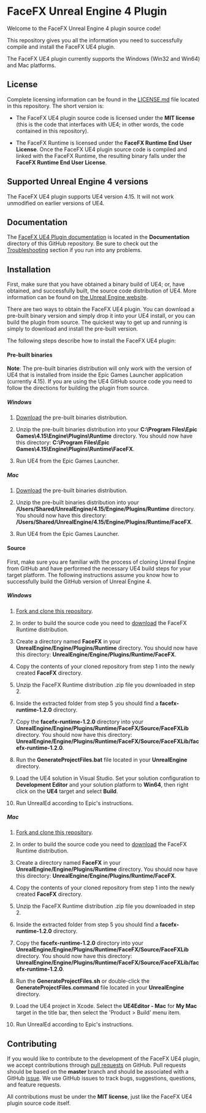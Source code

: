 FaceFX Unreal Engine 4 Plugin
=============================

Welcome to the FaceFX Unreal Engine 4 plugin source code!

This repository gives you all the information you need to successfully compile and install the FaceFX UE4 plugin.

The FaceFX UE4 plugin currently supports the Windows (Win32 and Win64) and Mac platforms.

License
-------

Complete licensing information can be found in the [LICENSE.md](LICENSE.md) file located in this repository. The short version is:

- The FaceFX UE4 plugin source code is licensed under the **MIT license** (this is the code that interfaces with UE4; in other words, the code contained in this repository).

- The FaceFX Runtime is licensed under the **FaceFX Runtime End User License**. Once the FaceFX UE4 plugin source code is compiled and linked with the FaceFX Runtime, the resulting binary falls under the **FaceFX Runtime End User License**.

Supported Unreal Engine 4 versions
----------------------------------

The FaceFX UE4 plugin supports UE4 version 4.15. It will not work unmodified on earlier versions of UE4.

Documentation
-------------

The [FaceFX UE4 Plugin documentation](Documentation/Index.md) is located in the **Documentation** directory of this GitHub repository. Be sure to check out the [Troubleshooting](Documentation/Troubleshooting.md) section if you run into any problems.


Installation
------------

First, make sure that you have obtained a binary build of UE4; or, have obtained, and successfully built, the source code distribution of UE4. More information can be found on [the Unreal Engine website](https://www.unrealengine.com).

There are two ways to obtain the FaceFX UE4 plugin. You can download a pre-built binary version and simply drop it into your UE4 install, or you can build the plugin from source. The quickest way to get up and running is simply to download and install the pre-built version.

The following steps describe how to install the FaceFX UE4 plugin:

#### Pre-built binaries

**Note**: The pre-built binaries distribution will only work with the version of UE4 that is installed from inside the Epic Games Launcher application (currently 4.15). If you are using the UE4 GitHub source code you need to follow the directions for building the plugin from source.

##### Windows

1. [Download](https://unreal.facefx.com) the pre-built binaries distribution.

2. Unzip the pre-built binaries distribution into your **C:\Program Files\Epic Games\4.15\Engine\Plugins\Runtime** directory. You should now have this directory: **C:\Program Files\Epic Games\4.15\Engine\Plugins\Runtime\FaceFX**.

3. Run UE4 from the Epic Games Launcher.

##### Mac

1. [Download](https://unreal.facefx.com) the pre-built binaries distribution.

2. Unzip the pre-built binaries distribution into your **/Users/Shared/UnrealEngine/4.15/Engine/Plugins/Runtime** directory. You should now have this directory: **/Users/Shared/UnrealEngine/4.15/Engine/Plugins/Runtime/FaceFX**.

3. Run UE4 from the Epic Games Launcher.


#### Source

First, make sure you are familiar with the process of cloning Unreal Engine from GitHub and have performed the necessary UE4 build steps for your target platform. The following instructions assume you know how to successfully build the GitHub version of Unreal Engine 4.

##### Windows

1. [Fork and clone this repository](https://guides.github.com/activities/forking/).

2. In order to build the source code you need to [download](https://unreal.facefx.com) the FaceFX Runtime distribution.

3. Create a directory named **FaceFX** in your **UnrealEngine/Engine/Plugins/Runtime** directory. You should now have this directory: **UnrealEngine/Engine/Plugins/Runtime/FaceFX**.

4. Copy the contents of your cloned repository from step 1 into the newly created **FaceFX** directory.

5. Unzip the FaceFX Runtime distribution .zip file you downloaded in step 2.

6. Inside the extracted folder from step 5 you should find a **facefx-runtime-1.2.0** directory.

7. Copy the **facefx-runtime-1.2.0** directory into your **UnrealEngine/Engine/Plugins/Runtime/FaceFX/Source/FaceFXLib** directory. You should now have this directory: **UnrealEngine/Engine/Plugins/Runtime/FaceFX/Source/FaceFXLib/facefx-runtime-1.2.0**.

8. Run the **GenerateProjectFiles.bat** file located in your **UnrealEngine** directory.

9. Load the UE4 solution in Visual Studio. Set your solution configuration to **Development Editor** and your solution platform to **Win64**, then right click on the **UE4** target and select **Build**.

10. Run UnrealEd according to Epic's instructions.

##### Mac

1. [Fork and clone this repository](https://guides.github.com/activities/forking/).

2. In order to build the source code you need to [download](https://unreal.facefx.com) the FaceFX Runtime distribution.

3. Create a directory named **FaceFX** in your **UnrealEngine/Engine/Plugins/Runtime** directory. You should now have this directory: **UnrealEngine/Engine/Plugins/Runtime/FaceFX**.

4. Copy the contents of your cloned repository from step 1 into the newly created **FaceFX** directory.

5. Unzip the FaceFX Runtime distribution .zip file you downloaded in step 2.

6. Inside the extracted folder from step 5 you should find a **facefx-runtime-1.2.0** directory.

7. Copy the **facefx-runtime-1.2.0** directory into your **UnrealEngine/Engine/Plugins/Runtime/FaceFX/Source/FaceFXLib** directory. You should now have this directory: **UnrealEngine/Engine/Plugins/Runtime/FaceFX/Source/FaceFXLib/facefx-runtime-1.2.0**.

8. Run the **GenerateProjectFiles.sh** or double-click the **GenerateProjectFiles.command** file located in your **UnrealEngine** directory.

9. Load the UE4 project in Xcode. Select the **UE4Editor - Mac** for **My Mac** target in the title bar, then select the 'Product > Build' menu item.

10. Run UnrealEd according to Epic's instructions.

Contributing
------------

If you would like to contribute to the development of the FaceFX UE4 plugin, we accept contributions through [pull requests](https://help.github.com/articles/using-pull-requests/) on GitHub. Pull requests should be based on the **master** branch and should be associated with a GitHub [issue](https://help.github.com/articles/about-issues/). We use GitHub issues to track bugs, suggestions, questions, and feature requests.

All contributions must be under the **MIT license**, just like the FaceFX UE4 plugin source code itself.
